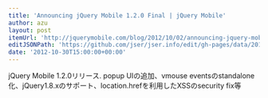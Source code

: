 ```yaml
---
title: 'Announcing jQuery Mobile 1.2.0 Final | jQuery Mobile'
author: azu
layout: post
itemUrl: 'http://jquerymobile.com/blog/2012/10/02/announcing-jquery-mobile-1-2-0-final/'
editJSONPath: 'https://github.com/jser/jser.info/edit/gh-pages/data/2012/10/index.json'
date: '2012-10-30T15:00:00+00:00'
---
```

jQuery Mobile 1.2.0リリース.
popup UIの追加、vmouse eventsのstandalone化、jQuery1.8.xのサポート、location.hrefを利用したXSSのsecurity fix等
